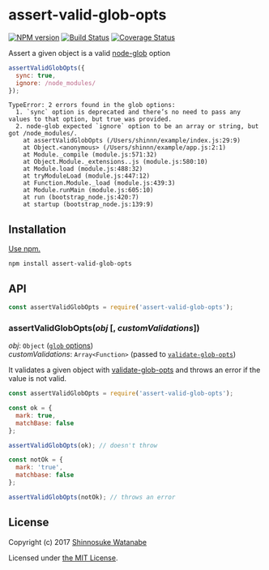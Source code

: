 # assert-valid-glob-opts

[![NPM version](https://img.shields.io/npm/v/assert-valid-glob-opts.svg)](https://www.npmjs.com/package/assert-valid-glob-opts)
[![Build Status](https://travis-ci.org/shinnn/assert-valid-glob-opts.svg?branch=master)](https://travis-ci.org/shinnn/assert-valid-glob-opts)
[![Coverage Status](https://img.shields.io/coveralls/shinnn/assert-valid-glob-opts.svg)](https://coveralls.io/r/shinnn/assert-valid-glob-opts)

Assert a given object is a valid [node-glob](https://github.com/isaacs/node-glob) option

```javascript
assertValidGlobOpts({
  sync: true,
  ignore: /node_modules/
});
```

```
TypeError: 2 errors found in the glob options:
  1. `sync` option is deprecated and there’s no need to pass any values to that option, but true was provided.
  2. node-glob expected `ignore` option to be an array or string, but got /node_modules/.
    at assertValidGlobOpts (/Users/shinnn/example/index.js:29:9)
    at Object.<anonymous> (/Users/shinnn/example/app.js:2:1)
    at Module._compile (module.js:571:32)
    at Object.Module._extensions..js (module.js:580:10)
    at Module.load (module.js:488:32)
    at tryModuleLoad (module.js:447:12)
    at Function.Module._load (module.js:439:3)
    at Module.runMain (module.js:605:10)
    at run (bootstrap_node.js:420:7)
    at startup (bootstrap_node.js:139:9)
```

## Installation

[Use npm.](https://docs.npmjs.com/cli/install)

```
npm install assert-valid-glob-opts
```

## API

```javascript
const assertValidGlobOpts = require('assert-valid-glob-opts');
```

### assertValidGlobOpts(*obj* [, *customValidations*])

*obj*: `Object` ([`glob` options](https://github.com/isaacs/node-glob#options))  
*customValidations*: `Array<Function>` (passed to [`validate-glob-opts`](https://github.com/shinnn/validate-glob-opts#validategloboptsobj--customvalidations))

It validates a given object with [validate-glob-opts](https://github.com/shinnn/validate-glob-opts) and throws an error if the value is not valid.

```javascript
const assertValidGlobOpts = require('assert-valid-glob-opts');

const ok = {
  mark: true,
  matchBase: false
};

assertValidGlobOpts(ok); // doesn't throw

const notOk = {
  mark: 'true',
  matchbase: false
};

assertValidGlobOpts(notOk); // throws an error
```

## License

Copyright (c) 2017 [Shinnosuke Watanabe](https://github.com/shinnn)

Licensed under [the MIT License](./LICENSE).
